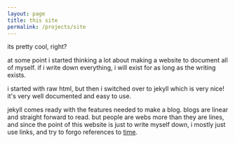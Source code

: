 ```yaml
---
layout: page
title: this site
permalink: /projects/site
---
```


its pretty cool, right? 

at some point i started thinking a lot about making a website to document all of myself. if i write down everything, i will exist for as long as the writing exists. 

i started with raw html, but then i switched over to jekyll which is very nice! it's very well documented and easy to use.

jekyll comes ready with the features needed to make a blog. blogs are linear and straight forward to read. but people are webs more than they are lines, and since the point of this website is just to write myself down, i mostly just use links, and try to forgo references to [time](/thoughts/time).
